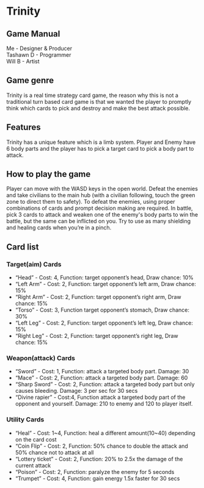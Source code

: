 # Trinity

## Game Manual

Me - Designer & Producer  
Tashawn D - Programmer  
Will B - Artist

## Game genre

Trinity is a real time strategy card game, the reason why this is not a traditional turn based card game is that we wanted the player to promptly think which cards to pick and destroy and make the best attack possible.

## Features

Trinity has a unique feature which is a limb system. Player and Enemy have 6 body parts and the player has to pick a target card to pick a body part to attack.

## How to play the game

Player can move with the WASD keys in the open world. Defeat the enemies and take civilians to the main hub (with a civilian following, touch the green zone to direct them to safety). To defeat the enemies, using proper combinations of cards and prompt decision making are required. In battle, pick 3 cards to attack and weaken one of the enemy's body parts to win the battle, but the same can be inflicted on you. Try to use as many shielding and healing cards when you’re in a pinch.

## Card list

### Target(aim) Cards

- “Head” - Cost: 4, Function: target opponent’s head, Draw chance: 10% 
- “Left Arm” - Cost: 2, Function: target opponent’s left arm, Draw chance: 15%
- “Right Arm” - Cost: 2, Function: target opponent’s right arm, Draw chance: 15%
- “Torso”  - Cost: 3, Function target opponent’s stomach, Draw chance: 30%
- “Left Leg” - Cost: 2, Function: target opponent’s left leg, Draw chance: 15%
- “Right Leg” - Cost: 2, Function: target opponent’s right leg, Draw chance: 15%

### Weapon(attack) Cards

- “Sword” - Cost: 1, Function: attack a targeted body part. Damage: 30
- “Mace” - Cost: 2, Function: attack a targeted body part. Damage: 60
- “Sharp Sword” - Cost: 2, Function: attack a targeted body part but only causes bleeding. Damage: 3 per sec for 30 secs
- “Divine rapier” - Cost:4, Function attack a targeted body part of the opponent and yourself. Damage: 210 to enemy and 120 to player itself.

### Utility Cards

- “Heal” - Cost: 1~4, Function: heal a different amount(10~40) depending on the card cost
- “Coin Flip” - Cost: 2, Function: 50% chance to double the attack and 50% chance not to attack at all
- “Lottery ticket” - Cost: 2, Function: 20% to 2.5x the damage of the current attack
- “Poison” - Cost: 2, Function: paralyze the enemy for 5 seconds
- “Trumpet” - Cost: 4, Function: gain energy 1.5x faster for 30 secs
